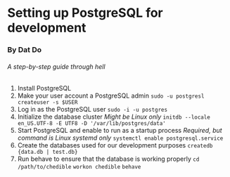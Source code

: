 # Setting up PostgreSQL for development
### By Dat Do

###### A step-by-step guide through hell

1. Install PostgreSQL
2. Make your user account a PostgreSQL admin
   ```sudo -u postgresl createuser -s $USER```
3. Log in as the PostgreSQL user
   ```sudo -i -u postgres```
4. Initialize the database cluster *Might be Linux only*
   ```initdb --locale en_US.UTF-8 -E UTF8 -D '/var/lib/postgres/data'```
5. Start PostgreSQL and enable to run as a startup process *Required, but command is Linux systemd only*
   ```systemctl enable postgresql.service``` 
6. Create the databases used for our development purposes
   ```createdb {data.db | test.db}```
7. Run behave to ensure that the database is working properly
   ```cd /path/to/chedible```
   ```workon chedible```
   ```behave```

